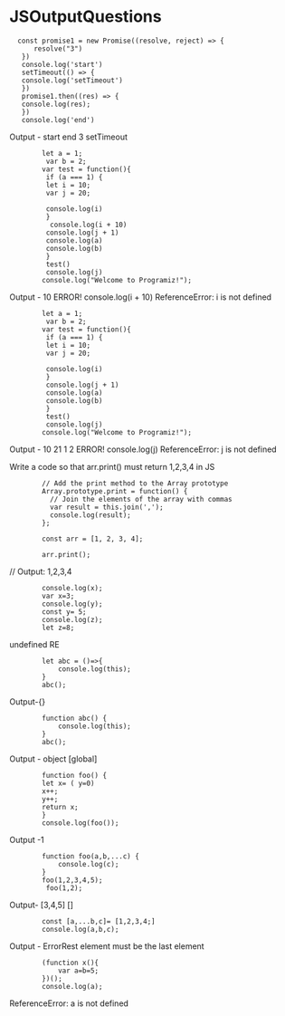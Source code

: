 # JSOutputQuestions

      const promise1 = new Promise((resolve, reject) => {
          resolve("3")
       })
       console.log('start')
       setTimeout(() => {
       console.log('setTimeout')
       })
       promise1.then((res) => {
       console.log(res);
       })
       console.log('end')

Output - start
end
3
setTimeout


            let a = 1;
             var b = 2;
            var test = function(){
             if (a === 1) {
             let i = 10;
             var j = 20;

             console.log(i)
             }
              console.log(i + 10)
             console.log(j + 1)
             console.log(a)
             console.log(b)
             }
             test()
             console.log(j)
            console.log("Welcome to Programiz!");

Output - 10
ERROR!  console.log(i + 10)
ReferenceError: i is not defined


            let a = 1;
             var b = 2;
            var test = function(){
             if (a === 1) {
             let i = 10;
             var j = 20;

             console.log(i)
             }
             console.log(j + 1)
             console.log(a)
             console.log(b)
             }
             test()
             console.log(j)
            console.log("Welcome to Programiz!");

Output - 10
21
1
2
ERROR!
 console.log(j)
ReferenceError: j is not defined

Write a code so that arr.print() must return 1,2,3,4 in JS

            // Add the print method to the Array prototype
            Array.prototype.print = function() {
              // Join the elements of the array with commas
              var result = this.join(',');
              console.log(result);
            };

            const arr = [1, 2, 3, 4];

            arr.print(); 
 // Output: 1,2,3,4

            console.log(x);
            var x=3;
            console.log(y);
            const y= 5;
            console.log(z);
            let z=8;

undefined
RE

            let abc = ()=>{
                console.log(this);
            }
            abc();

Output-{}

            function abc() {
                console.log(this);
            }
            abc();

Output - object [global]

            function foo() {
            let x= ( y=0)
            x++;
            y++;
            return x;
            }
            console.log(foo());

Output -1

            function foo(a,b,...c) {
                console.log(c);
            }
            foo(1,2,3,4,5);
             foo(1,2);
            
Output- [3,4,5]
[]

            const [a,...b,c]= [1,2,3,4;]
            console.log(a,b,c);
            
Output - ErrorRest element must be the last element

            (function x(){
                var a=b=5;
            })();
            console.log(a);
ReferenceError: a is not defined
